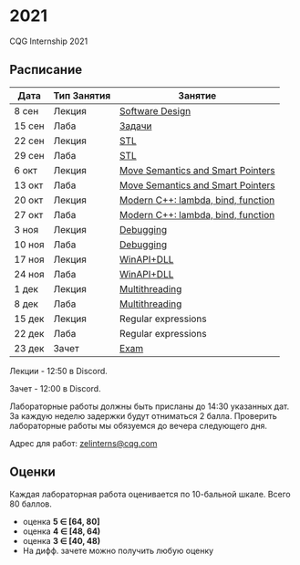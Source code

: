 # 2021
CQG Internship 2021

## Расписание

Дата | Тип Занятия | Занятие
-----|-------------|--------
8  сен | Лекция | [Software Design](<1. Software Design/Software_design.pdf>)
15 сен | Лаба   | [Задачи](<1. Software Design/Задачи.md>)
22 сен | Лекция | [STL](<2. STL/STL Summary (2021).pdf>)
29 сен | Лаба   | [STL](<2. STL/STL Task.md>)
6  окт | Лекция | [Move Semantics and Smart Pointers](<3. Move Semantic, Smart Pointers/Modern C++. Move Semantic, Smart Pointers 2021.pdf>)
13 окт | Лаба   | [Move Semantics and Smart Pointers](<3. Move Semantic, Smart Pointers/Modern C++. Move Semantic, Smart Pointers.md>)
20 окт | Лекция | [Modern C++: lambda, bind, function](<4. Lambda, Bind, Function/Modern C++. Lambda, Bind, Function.pdf>)
27 окт | Лаба   | [Modern C++: lambda, bind, function](<4. Lambda, Bind, Function/Modern C++. Lambda, Bind, Function.md>)
3  ноя | Лекция | [Debugging](<5. Debugging/Debugging.pdf>)
10 ноя | Лаба   | [Debugging](<5. Debugging/lab-debugging/README.md>)
17 ноя | Лекция | [WinAPI+DLL](<6. WinAPI+DLL/WinAPI+DLL.pdf>)
24 ноя | Лаба   | [WinAPI+DLL](<6. WinAPI+DLL/WinAPI+DLL.md>)
1  дек | Лекция | [Multithreading](<7. Multithreading/Multithreading.pdf>)
8  дек | Лаба   | [Multithreading](<7. Multithreading/Multithreading.md>)
15 дек | Лекция | Regular expressions
22 дек | Лаба   | Regular expressions
23 дек | Зачет  | [Exam](<Exam/Questions.md>)

Лекции - 12:50 в Discord.

Зачет - 12:00 в Discord.

Лабораторные работы должны быть присланы до 14:30 указанных дат. За каждую неделю задержки будут отниматься 2 балла. Проверить лабораторные работы мы обязуемся до вечера следующего дня.

Адрес для работ: zelinterns@cqg.com

## Оценки

Каждая лабораторная работа оценивается по 10-бальной шкале. Всего 80 баллов.

+ оценка <b>5 &Element; [64, 80]</b>
+ оценка <b>4 &Element; [48, 64)</b>
+ оценка <b>3 &Element; [40, 48)</b>
+ На дифф. зачете можно получить любую оценку
